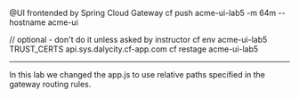 @UI frontended by Spring Cloud Gateway
cf push acme-ui-lab5 -m 64m --hostname acme-ui

// optional - don't do it unless asked by instructor
cf env acme-ui-lab5 TRUST_CERTS api.sys.dalycity.cf-app.com
cf restage acme-ui-lab5

---

In this lab we changed the app.js to use relative paths specified in the gateway routing rules.

